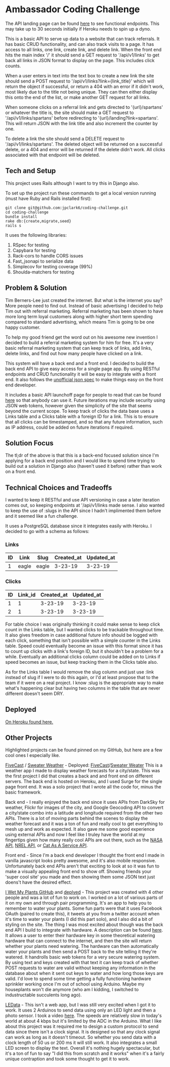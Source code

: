 # Ambassador Coding Challenge

The API landing page can be found [here](https://ambassador-code-rails.herokuapp.com/api/v1) to see functional endpoints. This may take up to 30 seconds initially if Heroku needs to spin up a dyno.

This is a basic API to serve up data to a website that can track referrals. It has basic CRUD functionality, and can also track visits to a page. It has access to all links, one link, create link, and delete link. When the front end hits the main index '/' it should send a GET request to '/api/v1/links' to get back all links in JSON format to display on the page. This includes click counts. 

When a user enters in text into the text box to create a new link the site should send a POST request to '/api/v1/links?link={link_title}' which will return the object if successful, or return a 404 with an error if it didn't work, most likely due to the title not being unique. They can then either display this onto the end of the list, or make another GET request for all links.

When someone clicks on a referral link and gets directed to '{url}/spartans' or whatever the title is, the site should make a GET request to '/api/v1/links/spartans' before redirecting to '{url}/landing?link=spartans'. This will return JSON with the link title and also increment the counter by one. 

To delete a link the site should send a DELETE request to '/api/v1/links/spartans'. The deleted object will be returned on a successful delete, or a 404 and error will be returned if the delete didn't work. All clicks associated with that endpoint will be deleted.

## Tech and Setup

This project uses Rails although I want to try this in Django also.

To set up the project run these commands to get a local version running (must have Ruby and Rails installed first):

```
git clone git@github.com:jpclark6/coding-challenge.git
cd coding-challenge
bundle install
rake db:{create,migrate,seed}
rails s
```

It uses the following libraries:
1. RSpec for testing
2. Capybara for testing
3. Rack-cors to handle CORS issues
4. Fast_jsonapi to serialize data
5. Simplecov for testing coverage (99%)
6. Shoulda-matchers for testing

## Problem & Solution

Tim Berners-Lee just created the internet. But what is the internet you say? More people need to find out. Instead of basic advertising I decided to help Tim out with referral marketing. Referral marketing has been shown to have more long term loyal customers along with higher short term spending compared to standard advertising, which means Tim is going to be one happy customer. 

To help my good friend get the word out on his awesome new invention I decided to build a referral marketing system for him for free. It's a very basic referral marketing system that can keep track of links, add links, delete links, and find out how many people have clicked on a link.

This system will have a back end and a front end. I decided to build the back end API to give easy access for a single page app. By using RESTful endpoints and CRUD functionality it will be easy to integrate with a front end. It also follows the [unofficial json spec](https://jsonapi.org/) to make things easy on the front end developer. 

It includes a basic API launchoff page for people to read that can be found [here](https://ambassador-code-rails.herokuapp.com/api/v1) so that anybody can use it. Future iterations may include security using JSON web tokens, however given the simplicity of the site that seems beyond the current scope. To keep track of clicks the data base uses a Links table and a Clicks table with a foreign ID for a link. This is to ensure that all clicks can be timestamped, and so that any future information, such as IP address, could be added on future iterations if required.

## Solution Focus

The tl;dr of the above is that this is a back-end focused solution since I'm applying for a back end position and I would like to spend time trying to build out a solution in Django also (haven't used it before) rather than work on a front end.

## Technical Choices and Tradeoffs

I wanted to keep it RESTful and use API versioning in case a later iteration comes out, so keeping endpoints at '/api/v1/links made sense. I also wanted to keep the use of :slugs in the API since I hadn't implimented them before and it seemed like a fun challenge. 

It uses a PostgreSQL database since it integrates easily with Heroku. I decided to go with a schema as follows:

### Links
| ID | Link | Slug | Created_at | Updated_at |
| --- | ---- | ---- | ---------- | ---------- |
| 1 | eagle | eagle | 3-23-19 | 3-23-19 |

### Clicks
| ID | Link_id | Created_at | Updated_at |
| --- | --- | --- | --- |
| 1 | 1 | 3-23-19 | 3-23-19 |
| 2 | 1 | 3-23-19 | 3-23-19 |


For table choice I was originally thinking it could make sense to keep click count in the Links table, but I wanted clicks to be trackable throughout time. It also gives freedom in case additional future info should be logged with each click, something that isn't possible with a simple counter in the Links table. Speed could eventually become an issue with this format since it has to count up clicks with a link's foreign ID, but it shouldn't be a problem for a while. Eventually an additional clicks column could be added on to Links if speed becomes an issue, but keep tracking them in the Clicks table also.

As for the Links table I would remove the slug column and just use :link instead of slug if I were to do this again, or I'd at least propose that to the team if it were on a real project. I know :slug is the appropriate way to make what's happening clear but having two columns in the table that are never different doesn't seem DRY. 

## Deployed 

[On Heroku found here.](https://ambassador-code-rails.herokuapp.com/api/v1)

## Other Projects

Highlighted projects can be found pinned on my GitHub, but here are a few cool ones I especially like.

[FiveCast](https://github.com/jpclark6/sweater-weather-fe) / [Sweater Weather](https://github.com/jpclark6/sweater-weather) - Deployed: [FiveCast](https://sweater-weather-1810.surge.sh/)/[Sweater Weater](https://sweater-weather-1810.herokuapp.com/api/v1/forecast?location=denver,co) This is a weather app I made to display weather forecasts for a city/state. This was the first project I did that creates a back and and front end on different servers. The back end is hosted on Heroku, and I used Surge for the single page front end. It was a solo project that I wrote all the code for, minus the basic framework. 

Back end - I really enjoyed the back end since it uses APIs from DarkSky for weather, Flickr for images of the city, and Google Geocoding API to convert a city/state combo into a latitude and longitude required from the other two APIs. There is a lot of moving parts behind the scenes to display the weather forecast and it was a ton of fun and really cool to get everything to mesh up and work as expected. It also gave me some good experience using external APIs and now I feel like I truley have the world at my fingertips given how many really cool APIs are out there, such as the [NASA API](https://api.nasa.gov/), [NREL API](https://developer.nrel.gov/), or [Cat As A Service API](https://cataas.com/#/).

Front end - Since I'm a back end developer I thought the front end I made in vanilla javascript looks pretty awesome, and it's also mobile responsive. Unfortunately back end APIs aren't that exciting to look at so it was fun to make a visually appealing front end to show off. Showing friends your 'super cool site' you made and then showing them some JSON text just doens't have the desired effect.

[I Wet My Plants GitHub](https://github.com/jpclark6/i-wet-my-plants) and [deplyed](https://i-wet-my-plants.herokuapp.com/) - This project was created with 4 other people and was a lot of fun to work on. I worked on a lot of various parts of it on my own and through pair programming. It's an app to help you to remember to water your plants. Some fun parts were that it uses Facebook OAuth (paired to create this), it tweets at you from a twitter account when it's time to water your plants (I did this part solo), and I also did a bit of styling on the site. The thing I was most excited about though was the back end API I build to integrate with hardware. A description can be found [here](http://i-wet-my-plants.herokuapp.com/api/v1). It allows a user to enter their hardware key in some theoretical watering hardware that can connect to the internet, and then the site will return whether your plants need watering. The hardware can then automatically water your plants and then send a POST back to the site telling it they're watered. It handrolls basic web tokens for a very secure watering system. By using text and keys created with that text it can keep track of whether POST requests to water are valid without keeping any information in the database about when it sent out keys to water and how long those keys are valid. I'd love to spend some time getting a fully functioning hardware sprinkler working once I'm out of school using Arduino. Maybe my houseplants won't die anymore (who am I kidding, I switched to industructable succulents long ago).

[LEData](https://github.com/jpclark6/LEData) - This isn't a web app, but I was still very excited when I got it to work. It uses 2 Arduinos to send data using only an LED light and then a photo sensor. I took a video [here](https://youtu.be/fEUkzCr64Jk). The speeds are relatively slow in today's world at about 4 kbps but it's limited by the ADC in the Arduino. What I like about this project was it required me to design a custom protocol to send data since there isn't a clock signal. It is designed so that any clock signal can work as long as it doesn't timeout. So whether you send data with a clock length of 50 us or 200 ms it will still work. It also integrates a small LED screen to display the text. Overall it's nothing hugely spectacular, but it's a ton of fun to say "I did this from scratch and it works" when it's a fairly unique contraption and took some thought to get it to work.